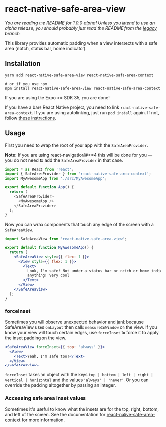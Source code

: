 # react-native-safe-area-view

_You are reading the README for 1.0.0-alpha! Unless you intend to use an alpha release, you should probably just read the README from the [legacy](https://github.com/react-native-community/react-native-safe-area-view/tree/legacy) branch_

This library provides automatic padding when a view intersects with a safe area (notch, status bar, home indicator).

## Installation

```
yarn add react-native-safe-area-view react-native-safe-area-context

# or if you use npm
npm install react-native-safe-area-view react-native-safe-area-context
```

If you are using the Expo >= SDK 35, you are done!

If you have a bare React Native project, you need to link `react-native-safe-area-context`. If you are using autolinking, just run `pod install` again. If not, follow [these instructions](https://github.com/th3rdwave/react-native-safe-area-context#getting-started).

## Usage

First you need to wrap the root of your app with the `SafeAreaProvider`.

**Note:** If you are using react-navigation@>=4 this will be done for you &mdash; you do not need to add the `SafeAreaProvider` in that case.

```js
import * as React from 'react';
import { SafeAreaProvider } from 'react-native-safe-area-context';
import MyAwesomeApp from './src/MyAwesomeApp';

export default function App() {
  return (
    <SafeAreaProvider>
      <MyAwesomeApp />
    </SafeAreaProvider>
  );
}
```

Now you can wrap components that touch any edge of the screen with a `SafeAreaView`.

```jsx
import SafeAreaView from 'react-native-safe-area-view';

export default function MyAwesomeApp() {
  return (
    <SafeAreaView style={{ flex: 1 }}>
      <View style={{ flex: 1 }}>
        <Text>
          Look, I'm safe! Not under a status bar or notch or home indicator or
          anything! Very cool
        </Text>
      </View>
    </SafeAreaView>
  );
}
```

### forceInset

Sometimes you will observe unexpected behavior and jank because SafeAreaView uses `onLayout` then calls `measureInWindow` on the view. If you know your view will touch certain edges, use `forceInset` to force it to apply the inset padding on the view.

```jsx
<SafeAreaView forceInset={{ top: 'always' }}>
  <View>
    <Text>Yeah, I'm safe too!</Text>
  </View>
</SafeAreaView>
```

`forceInset` takes an object with the keys `top | bottom | left | right | vertical | horizontal` and the values `'always' | 'never'`. Or you can override the padding altogether by passing an integer.

### Accessing safe area inset values

Sometimes it's useful to know what the insets are for the top, right, bottom, and left of the screen. See the documentation for [react-native-safe-area-context](https://github.com/th3rdwave/react-native-safe-area-context) for more information.

